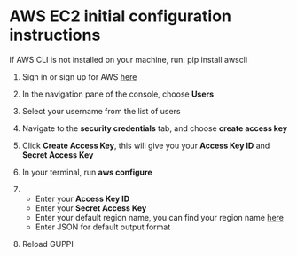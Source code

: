 # AWS EC2 initial configuration instructions

 If AWS CLI is not installed on your machine, run:
    pip install awscli

1.  Sign in or sign up for AWS [here](https://console.aws.amazon.com/iam/home?#home)

2.  In the navigation pane of the console, choose **Users**

3.  Select your username from the list of users

4.  Navigate to the **security credentials** tab, and choose **create access key**

5.  Click **Create Access Key**, this will give you your **Access Key ID** and **Secret Access Key**

6.  In your terminal, run **aws configure**

7.    * Enter your **Access Key ID**
	  * Enter your **Secret Access Key**
	  * Enter your default region name, you can find your region name [here](https://docs.aws.amazon.com/AmazonRDS/latest/UserGuide/Concepts.RegionsAndAvailabilityZones.html)
	  * Enter JSON for default output format

8.  Reload GUPPI